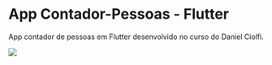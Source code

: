 # App Contador-Pessoas - Flutter

App contador de pessoas em Flutter desenvolvido no curso do Daniel Ciolfi.

![](https://imgur.com/EKmgjiK.gif)



